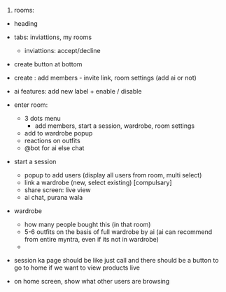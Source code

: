 1. rooms: 
- heading
- tabs: inviattions, my rooms
    - inviattions: accept/decline
- create button at bottom
- create : add members - invite link, room settings (add ai or not)
- ai features: add new label + enable / disable
- enter room:
    - 3 dots menu
        - add members, start a session, wardrobe, room settings
    - add to wardrobe popup
    - reactions on outfits
    - @bot for ai else chat
- start a session
    - popup to add users (display all users from room, multi select)
    - link a wardrobe (new, select existing) [compulsary]
    - share screen: live view
    - ai chat, purana wala

- wardrobe
    - how many people bought this (in that room)
    - 5-6 outfits on the basis of full wardrobe by ai (ai can recommend from entire myntra, even if its not in wardrobe)
    - 

- session ka page should be like just call and there should be a button to go to home if we want to view products live

- on home screen, show what other users are browsing
